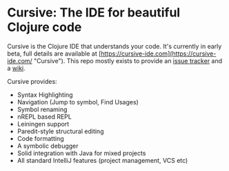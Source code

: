 Cursive: The IDE for beautiful Clojure code
===========================================

Cursive is the Clojure IDE that understands your code. It's currently in early beta, full details are available at 
[https://cursive-ide.com](https://cursive-ide.com/ "Cursive"). This repo mostly exists to provide an
[issue tracker](https://github.com/cursive-ide/cursive/issues "Issues") and a [wiki](https://github.com/cursive-ide/cursive/wiki "Wiki").

Cursive provides:

* Syntax Highlighting
* Navigation (Jump to symbol, Find Usages)
* Symbol renaming
* nREPL based REPL
* Leiningen support
* Paredit-style structural editing
* Code formatting
* A symbolic debugger
* Solid integration with Java for mixed projects
* All standard IntelliJ features (project management, VCS etc)
